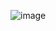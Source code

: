 ![image](https://github.com/akhi07rx/Python-TK-Calculator/assets/89210430/d754c4aa-4efc-4256-928f-b32273a05e33)
